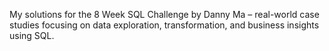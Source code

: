 My solutions for the 8 Week SQL Challenge by Danny Ma – real-world case studies focusing on data exploration, transformation, and business insights using SQL.
